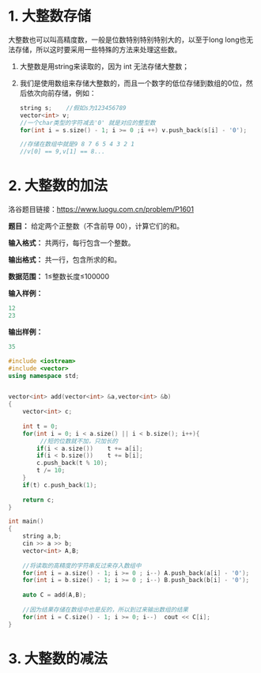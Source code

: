 # 1. 大整数存储

大整数也可以叫高精度数，一般是位数特别特别特别大的，以至于long long也无法存储，所以这时要采用一些特殊的方法来处理这些数。

1. 大整数是用string来读取的，因为 int 无法存储大整数；

2. 我们是使用数组来存储大整数的，而且一个数字的低位存储到数组的0位，然后依次向前存储，例如：

   ```c++
   string s;	//假如s为123456789
   vector<int> v;
   //一个char类型的字符减去'0' 就是对应的整型数
   for(int i = s.size() - 1; i >= 0 ;i ++) v.push_back(s[i] - '0');	
   
   //存储在数组中就是9 8 7 6 5 4 3 2 1 
   //v[0] == 9,v[1] == 8...
   ```

   

# 2. 大整数的加法

洛谷题目链接：https://www.luogu.com.cn/problem/P1601

**题目：**
给定两个正整数（不含前导 00），计算它们的和。

**输入格式：**
共两行，每行包含一个整数。

**输出格式：**
共一行，包含所求的和。

**数据范围：**
1≤整数长度≤100000

**输入样例：**

```c++
12
23
```

**输出样例：**

```c++
35
```



```c++
#include <iostream>
#include <vector>
using namespace std;


vector<int> add(vector<int> &a,vector<int> &b)
{
	vector<int> c;
	
	int t = 0;
	for(int i = 0; i < a.size() || i < b.size(); i++){
         //短的位数就不加，只加长的
		if(i < a.size())	t += a[i];	
		if(i < b.size())	t += b[i];
		c.push_back(t % 10);
		t /= 10;
	}
	if(t) c.push_back(1);
	
	return c;
}

int main()
{
	string a,b;
	cin >> a >> b;
	vector<int> A,B;
	
	//将读取的高精度的字符串反过来存入数组中
	for(int i = a.size() - 1; i >= 0 ; i--)	A.push_back(a[i] - '0');
	for(int i = b.size() - 1; i >= 0 ; i--)	B.push_back(b[i] - '0');
	
	auto C = add(A,B);
	
	//因为结果存储在数组中也是反的，所以到过来输出数组的结果
	for(int i = C.size() - 1; i >= 0; i--)	cout << C[i];	
}
```



# 3. 大整数的减法

